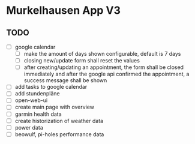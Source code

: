# Murkelhausen App V3

## TODO

- [ ] google calendar
    - [ ] make the amount of days shown configurable, default is 7 days 
    - [ ] closing new/update form shall reset the values
    - [ ] after creating/updating an appointment, the form shall be closed immediately and after the google api confirmed the appointment, a success message shall be shown
- [ ] add tasks to google calendar
- [ ] add stundenpläne
- [ ] open-web-ui
- [ ] create main page with overview
- [ ] garmin health data
- [ ] create historization of weather data
- [ ] power data
- [ ] beowulf, pi-holes performance data